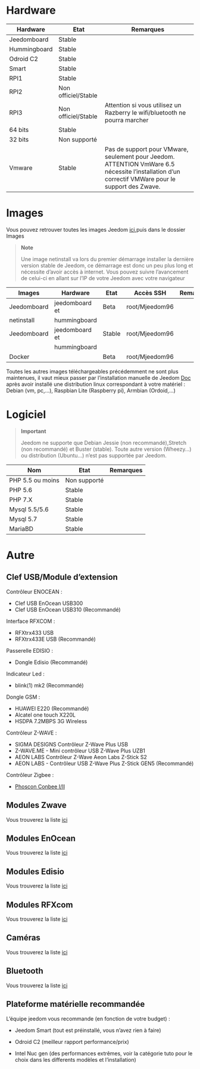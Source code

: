 Hardware
========

Hardware | Etat | Remarques
--- | --- | ---
Jeedomboard             | Stable                  |
Hummingboard            | Stable                  |
Odroid C2               | Stable                  |                          
Smart                   | Stable                  |                          
RPI1                    | Stable                  |                          
RPI2                    | Non officiel/Stable     |                          
RPI3                    | Non officiel/Stable     | Attention si vous utilisez un Razberry le wifi/bluetooth ne pourra marcher
64 bits                 | Stable                  |                          
32 bits                 | Non supporté            |                          
Vmware                  | Stable                  | Pas de support pour VMware, seulement pour Jeedom. ATTENTION VmWare 6.5 nécessite l’installation d’un correctif VMWare pour le support des Zwave.         

Images
======

Vous pouvez retrouver toutes les images Jeedom [ici](https://images.jeedom.com/),puis dans le dossier Images

> **Note**
>
> Une image netinstall va lors du premier démarrage installer la
> dernière version stable de Jeedom, ce démarrage est donc un peu plus
> long et nécessite d’avoir accès à internet. Vous pouvez suivre
> l’avancement de celui-ci en allant sur l’IP de votre Jeedom avec votre
> navigateur

| Images         | Hardware       | Etat           | Accès SSH      | Remarques      |
|----------------|----------------|----------------|----------------|----------------|
| Jeedomboard    | jeedomboard et | Beta           | root/Mjeedom96 |                |
| netinstall     | hummingboard   |                |                |                |
| Jeedomboard    | jeedomboard et | Stable         | root/Mjeedom96 |                |
|                | hummingboard   |                |                |                |
| Docker         |                | Beta           | root/Mjeedom96 |                |


Toutes les autres images téléchargeables précédemment ne sont plus maintenues, il vaut mieux passer par l’installation manuelle de Jeedom [Doc](https://doc.jeedom.com/fr_FR/installation/index) après avoir installé une distribution linux correspondant à votre matériel : Debian (vm, pc,…​), Raspbian Lite (Raspberry pi), Armbian (Ordoid,…​)

Logiciel
========

> **Important**
>
> Jeedom ne supporte que Debian Jessie (non recommandé),Stretch (non recommandé) et Buster (stable).
> Toute autre version (Wheezy…​) ou distribution (Ubuntu…​) n’est pas
> supportée par Jeedom.


| Nom                     | Etat                    | Remarques                |
|-------------------------|-------------------------|--------------------------|
| PHP 5.5 ou moins        | Non supporté            |                          |
| PHP 5.6                 | Stable                  |                          |
| PHP 7.X                 | Stable                  |                          |
| Mysql 5.5/5.6           | Stable                  |                          |
| Mysql 5.7               | Stable                    |                          |
| MariaBD                 | Stable                  |                          |

Autre
=====

Clef USB/Module d’extension
---------------------------

Contrôleur ENOCEAN :

-   Clef USB EnOcean USB300
-   Clef USB EnOcean USB310 (Recommandé)

Interface RFXCOM :

-   RFXtrx433 USB
-   RFXtrx433E USB (Recommandé)

Passerelle EDISIO :

-   Dongle Edisio (Recommandé)

Indicateur Led :

-   blink(1) mk2 (Recommandé)

Dongle GSM :

-   HUAWEI E220 (Recommandé)
-   Alcatel one touch X220L
-   HSDPA 7.2MBPS 3G Wireless

Contrôleur Z-WAVE :

-   SIGMA DESIGNS Contrôleur Z-Wave Plus USB
-   Z-WAVE.ME - Mini contrôleur USB Z-Wave Plus UZB1
-   AEON LABS Contrôleur Z-Wave Aeon Labs Z-Stick S2
-   AEON LABS - Contrôleur USB Z-Wave Plus Z-Stick GEN5 (Recommandé)


Contrôleur Zigbee :

- [Phoscon Conbee I/II](http://bit.ly/2n4VyWc)

Modules Zwave
-------------

Vous trouverez la liste [ici](https://doc.jeedom.com/fr_FR/zwave/equipement.compatible)

Modules EnOcean
---------------

Vous trouverez la liste [ici](https://doc.jeedom.com/fr_FR/enocean/equipement.compatible)

Modules Edisio
--------------

Vous trouverez la liste [ici](https://doc.jeedom.com/fr_FR/edisio/equipement.compatible)

Modules RFXcom
--------------

Vous trouverez la liste [ici](https://doc.jeedom.com/fr_FR/rfxcom/equipement.compatible)

Caméras
-------

Vous trouverez la liste [ici](https://doc.jeedom.com/fr_FR/camera/equipement.compatible)

Bluetooth
-------

Vous trouverez la liste [ici](https://doc.jeedom.com/fr_FR/blea/equipement.compatible)

Plateforme matérielle recommandée
---------------------------------

L’équipe jeedom vous recommande (en fonction de votre budget) :

-   Jeedom Smart (tout est préinstallé, vous n’avez rien à faire)

-   Odroid C2 (meilleur rapport performance/prix)

-   Intel Nuc gen (des performances extrêmes, voir la catégorie tuto
    pour le choix dans les differents modèles et l’installation)
